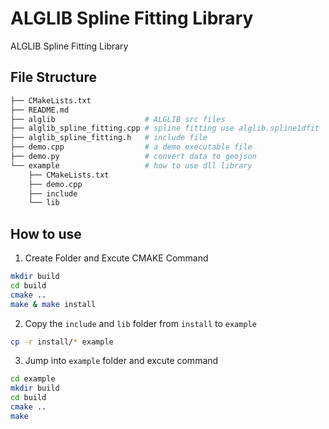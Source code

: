 # ALGLIB Spline Fitting Library

ALGLIB Spline Fitting Library

## File Structure  

```bash
├── CMakeLists.txt
├── README.md
├── alglib                    # ALGLIB src files
├── alglib_spline_fitting.cpp # spline fitting use alglib.spline1dfit
├── alglib_spline_fitting.h   # include file
├── demo.cpp                  # a demo executable file
├── demo.py                   # convert data to geojson
└── example                   # how to use dll library
    ├── CMakeLists.txt
    ├── demo.cpp
    ├── include
    └── lib
```

## How to use 

1. Create Folder and Excute CMAKE Command

```bash
mkdir build
cd build
cmake ..
make & make install
```

2. Copy the `include` and `lib` folder from `install` to `example`

```bash
cp -r install/* example
```

3. Jump into `example` folder and excute command

```bash
cd example
mkdir build
cd build
cmake ..
make
```